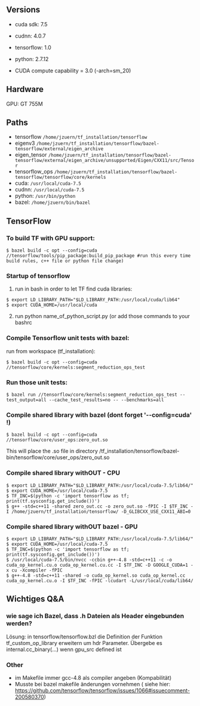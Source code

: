 
## Versions

- cuda sdk: 	7.5
- cudnn: 		4.0.7
- tensorflow: 	1.0
- python: 	2.7.12

- CUDA compute capability = 3.0 (-arch=sm_20)

## Hardware
GPU: GT 755M


## Paths

- tensorflow	`/home/jzuern/tf_installation/tensorflow`
- eigenv3         `/home/jzuern/tf_installation/tensorflow/bazel-tensorflow/external/eigen_archive`
- eigen_tensor	`/home/jzuern/tf_installation/tensorflow/bazel-tensorflow/external/eigen_archive/unsupported/Eigen/CXX11/src/Tensor`
- tensorflow_ops	`/home/jzuern/tf_installation/tensorflow/bazel-tensorflow/tensorflow/core/kernels`
- cuda: 		`/usr/local/cuda-7.5`
- cudnn: 		`/usr/local/cuda-7.5`
- python: 	`/usr/bin/python`
- bazel: 		`/home/jzuern/bin/bazel`



## TensorFlow


### To build TF with GPU support:
```
$ bazel build -c opt --config=cuda //tensorflow/tools/pip_package:build_pip_package #run this every time build rules, c++ file or python file change)
```


### Startup of tensorflow
1) run in bash in order to let TF find cuda libraries:
```
$ export LD_LIBRARY_PATH="$LD_LIBRARY_PATH:/usr/local/cuda/lib64"
$ export CUDA_HOME=/usr/local/cuda
```
2) run python name_of_python_script.py
(or add those commands to your bashrc


### Compile Tensorflow unit tests with bazel:

run from workspace (tf_installation):
```
$ bazel build -c opt --config=cuda //tensorflow/core/kernels:segment_reduction_ops_test
```

### Run those unit tests:
```
$ bazel run //tensorflow/core/kernels:segment_reduction_ops_test --test_output=all --cache_test_results=no -- --benchmarks=all

```


### Compile shared library with bazel (dont forget '--config=cuda' !)
```
$ bazel build -c opt --config=cuda //tensorflow/core/user_ops:zero_out.so
```
This will place the .so file in directory /tf_installation/tensorflow/bazel-bin/tensorflow/core/user_ops/zero_out.so

### Compile shared library withOUT - CPU
```
$ export LD_LIBRARY_PATH="$LD_LIBRARY_PATH:/usr/local/cuda-7.5/lib64/"
$ export CUDA_HOME=/usr/local/cuda-7.5
$ TF_INC=$(python -c 'import tensorflow as tf; print(tf.sysconfig.get_include())')
$ g++ -std=c++11 -shared zero_out.cc -o zero_out.so -fPIC -I $TF_INC -I /home/jzuern/tf_installation/tensorflow/ -D_GLIBCXX_USE_CXX11_ABI=0
```

### Compile shared library withOUT bazel - GPU
```
$ export LD_LIBRARY_PATH="$LD_LIBRARY_PATH:/usr/local/cuda-7.5/lib64/"
$ export CUDA_HOME=/usr/local/cuda-7.5
$ TF_INC=$(python -c 'import tensorflow as tf; print(tf.sysconfig.get_include())')
$ /usr/local/cuda-7.5/bin/nvcc -ccbin g++-4.8 -std=c++11 -c -o cuda_op_kernel.cu.o cuda_op_kernel.cu.cc -I $TF_INC -D GOOGLE_CUDA=1 -x cu -Xcompiler -fPIC
$ g++-4.8 -std=c++11 -shared -o cuda_op_kernel.so cuda_op_kernel.cc cuda_op_kernel.cu.o -I $TF_INC -fPIC -lcudart -L/usr/local/cuda/lib64/
```



## Wichtiges Q&A

### wie sage ich Bazel, dass .h Dateien als Header eingebunden werden?
Lösung: in tensorflow/tensorflow.bzl die Definition der Funktion tf_custom_op_library erweitern um hdr Parameter. Übergebe es internal.cc_binary(...) wenn gpu_src defined ist


### Other
- im Makefile immer gcc-4.8 als compiler angeben (Kompabilität)
- Musste bei bazel makefile änderungen vornehmen ( siehe hier: https://github.com/tensorflow/tensorflow/issues/1066#issuecomment-200580370)
